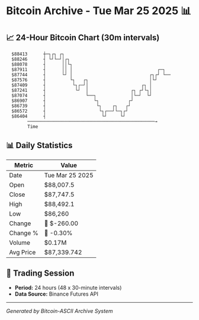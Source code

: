 # Bitcoin Archive - Tue Mar 25 2025 📊

## 📈 24-Hour Bitcoin Chart (30m intervals)

```
  $88413      ┼─┐┌┐ ┌┐                                         
  $88246      ┤ └┘└─┘│┌┐                                       
  $88078      ┤      ││└┐                                      
  $87911      ┤      ││ │                                ┌─┐   
  $87744      ┤      └┘ │                             ┌┐┌┘ └── 
  $87576      ┤         └┐   ┌┐                       │└┘      
  $87409      ┤          └┐┌─┘│                    ┌┐ │        
  $87241      ┤           └┘  │                ┌┐ ┌┘└┐│        
  $87074      ┤               └──┐             │└─┘  └┘        
  $86907      ┤                  └┐           ┌┘               
  $86739      ┤                   └┐    ┌┐   ┌┘                
  $86572      ┤                    └┐┌──┘└─┐┌┘                 
  $86404      ┤                     └┘     └┘                  
        ────────────────────────────────────────────────→
        Time
```

## 📊 Daily Statistics

| Metric | Value |
|--------|-------|
| Date | Tue Mar 25 2025 |
| Open | $88,007.5 |
| Close | $87,747.5 |
| High | $88,492.1 |
| Low | $86,260 |
| Change | 🔴 $-260.00 |
| Change % | 🔴 -0.30% |
| Volume | $0.17M |
| Avg Price | $87,339.742 |

## 📅 Trading Session

- **Period:** 24 hours (48 x 30-minute intervals)
- **Data Source:** Binance Futures API

---
*Generated by Bitcoin-ASCII Archive System*

